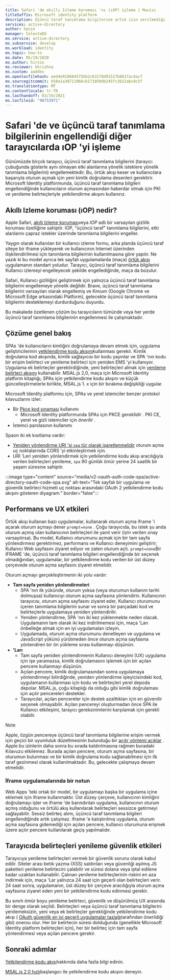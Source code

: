 ```yaml
---
title: Safari 'de akıllı Izleme koruması 'nı (ıOP) işleme | Mavisi
titleSuffix: Microsoft identity platform
description: Üçüncü taraf tanımlama bilgilerine artık izin verilmediği zaman tek sayfalı uygulama (SPA) kimlik doğrulaması.
services: active-directory
author: hpsin
manager: CelesteDG
ms.service: active-directory
ms.subservice: develop
ms.workload: identity
ms.topic: how-to
ms.date: 05/19/2020
ms.author: hirsin
ms.reviewer: kkrishna
ms.custom: aaddev
ms.openlocfilehash: eed4e919684575bb2c63170d91517b661fac4acf
ms.sourcegitcommit: 910a1a38711966cb171050db245fc3b22abc8c5f
ms.translationtype: MT
ms.contentlocale: tr-TR
ms.lasthandoff: 03/19/2021
ms.locfileid: "98753971"
---
```

# <a name="handle-itp-in-safari-and-other-browsers-where-third-party-cookies-are-blocked"></a>Safari 'de ve üçüncü taraf tanımlama bilgilerinin engellendiği diğer tarayıcılarda ıOP 'yi işleme

Günümüzde birçok tarayıcı, üçüncü taraf tanımlama bilgilerini (tarayıcı çubuğunda gösterle aynı olmayan etki alanlarına yönelik isteklere yönelik tanımlama bilgilerini) engellemektedir. Bu, örtük akışı keser ve kullanıcılara başarıyla oturum açmak için yeni kimlik doğrulama desenleri gerektirir. Microsoft Identity platformunda, üçüncü taraf tanımlama bilgileri engellendiğinde kullanıcıların oturum açmasından haberdar olmak için PKI ve yenileme belirteçleriyle yetkilendirme akışını kullanırız.

## <a name="what-is-intelligent-tracking-protection-itp"></a>Akıllı Izleme koruması (ıOP) nedir?

Apple Safari, [akıllı Izleme koruması](https://webkit.org/tracking-prevention-policy/)veya *IOP* adlı bir varsayılan gizlilik koruması özelliğine sahiptir. IOP, "üçüncü taraf" tanımlama bilgilerini, etki alanlarını çapraz istekler üzerinde tanımlama bilgilerini engeller.

Yaygın olarak kullanılan bir kullanıcı izleme formu, arka planda üçüncü taraf siteye bir iframe yükleyerek ve kullanıcının Internet üzerinden ilişkilendirilmesi için tanımlama bilgilerinin kullanılmasına göre yapılır. Ne yazık ki bu model ayrıca tek sayfalı uygulamalarda (maça) [örtük akışı](v2-oauth2-implicit-grant-flow.md) uygulamanın standart yoludur. Tarayıcı, üçüncü taraf tanımlama bilgilerini Kullanıcı izlemeyi engelleyecek şekilde engellediğinde, maça da bozulur.

Safari, Kullanıcı gizliliğini geliştirmek için yalnızca üçüncü taraf tanımlama bilgilerini engellemeye yönelik değildir. Brave, üçüncü taraf tanımlama bilgilerini varsayılan olarak engellemiş ve Kmıum (Google Chrome ve Microsoft Edge arkasındaki Platform), gelecekte üçüncü taraf tanımlama bilgilerini desteklemeyi durdurduğunu duyurdu.

Bu makalede özetlenen çözüm bu tarayıcıların tümünde veya her yerde üçüncü taraf tanımlama bilgilerinin engellenmesi ile çalışmaktadır.

## <a name="overview-of-the-solution"></a>Çözüme genel bakış

SPAs 'de kullanıcıların kimliğini doğrulamaya devam etmek için, uygulama geliştiricilerinin [yetkilendirme kodu akışını](v2-oauth2-auth-code-flow.md)kullanması gerekir. Kimlik doğrulama kod akışında, kimlik sağlayıcısı bir kodu yayınlar ve SPA 'nın kodu bir erişim belirteci ve yenileme belirteci için yeniden EMS 'yi kullanıyor. Uygulama ek belirteçler gerektirdiğinde, yeni belirteçleri almak için [yenileme belirteci akışını](v2-oauth2-auth-code-flow.md#refresh-the-access-token) kullanabilir. MSAL.js 2,0, maça için Microsoft Identity platform kitaplığı, SPAs için yetkilendirme kodu akışını ve küçük güncelleştirmelerle birlikte, MSAL.js 1. x için bir bırakma değişikliği uygular.

Microsoft Identity platformu için, SPAs ve yerel istemciler benzer protokol kılavuzlarını izler:

* Bir [Pkce kod sınaması](https://tools.ietf.org/html/rfc7636) kullanımı
    * Microsoft Identity platformunda SPAs için PKCE *gereklidir* . PKI CE, yerel ve gizli istemciler için *önerilir* .
* İstemci parolasının kullanımı

Spaon iki ek kısıtlama vardır:

* [Yeniden yönlendirme URI 'si `spa` tür olarak işaretlenmelidir](v2-oauth2-auth-code-flow.md#redirect-uri-setup-required-for-single-page-apps) oturum açma uç noktalarında CORS 'yi etkinleştirmek için.
* URI 'Leri yeniden yönlendirmek için yetkilendirme kodu akışı aracılığıyla verilen belirteçleri yenileme, `spa` 90 günlük ömür yerine 24 saatlik bir yaşam süresine sahiptir.

:::image type="content" source="media/v2-oauth-auth-code-spa/active-directory-oauth-code-spa.svg" alt-text="Tek sayfalı bir uygulama ve güvenlik belirteci hizmeti uç noktası arasındaki OAuth 2 yetkilendirme kodu akışını gösteren diyagram." border="false":::

## <a name="performance-and-ux-implications"></a>Performans ve UX etkileri

Örtük akışı kullanan bazı uygulamalar, kullanarak oturum açma iframe 'i açarak oturum açmayı dener `prompt=none` . Çoğu tarayıcıda, bu istek şu anda oturum açmış olan kullanıcının belirteçleri ile yanıt verir (izin verilen onay varsayılırsa). Bu model, Kullanıcı oturumunu açmak için bir tam sayfa yönlendirmesi gerektirmez, performans ve Kullanıcı deneyimini geliştirir; Kullanıcı Web sayfasını ziyaret ediyor ve zaten oturum açtı. `prompt=none`Bir IFRAME 'de, üçüncü taraf tanımlama bilgileri engellendiğinde bir seçenek olmadığından, uygulamalar, bir yetkilendirme kodu verilen bir üst düzey çerçevede oturum açma sayfasını ziyaret etmelidir.

Oturum açmayı gerçekleştirmenin iki yolu vardır:

* **Tam sayfa yeniden yönlendirmeleri**
    * SPA 'nın ilk yükünde, oturum yoksa (veya oturumun kullanım tarihi dolmuşsa) kullanıcıyı oturum açma sayfasına yönlendirin. Kullanıcının tarayıcısı, oturum açma sayfasını ziyaret eder, Kullanıcı oturumunu içeren tanımlama bilgilerini sunar ve sonra bir parçadaki kod ve belirteçlerle uygulamaya yeniden yönlendirilir.
    * Yeniden yönlendirme, SPA 'nın iki kez yüklenmekte neden olacak. Uygulamanın tam olarak iki kez indirilmemesi için, maça 'Ları önbelleğe almak için en iyi uygulamaları izleyin.
    * Uygulamada, oturum açma oturumunu denetleyen ve uygulama ve JavaScript yükünü yürütmeden önce oturum açma sayfasına yönlendiren bir ön yükleme sırası kullanmayı düşünün.
* **'Ları**
    * Tam sayfa yeniden yönlendirmenin Kullanıcı deneyimi (UX) uygulama için işe yaramazsa, kimlik doğrulamasını işlemek için bir açılan pencere kullanmayı düşünün.
    * Açılan pencere, kimlik doğrulamasından sonra uygulamaya yönlendirmeyi bitirdiğinde, yeniden yönlendirme işleyicisindeki kod, uygulamanın kullanması için kodu ve belirteçleri yerel depoda depolar. MSAL.js, çoğu kitaplığı da olduğu gibi kimlik doğrulaması için açılır pencereleri destekler.
    * Tarayıcılar, açılan pencereler için destek azalttıkları için en güvenilir seçenek olmayabilir. Açılan pencereyi oluşturmadan önce SPA ile Kullanıcı etkileşimi, tarayıcı gereksinimlerini karşılamak için gerekli olabilir.

>[!NOTE]
> Apple, özgün pencereye üçüncü taraf tanımlama bilgilerine erişim vermek için geçici bir uyumluluk düzeltmesinin bulunduğu bir [açılır yöntemi açıklar](https://webkit.org/blog/8311/intelligent-tracking-prevention-2-0/) . Apple bu izinlerin daha sonra bu sırada kaldırılmasına rağmen buradaki Kılavuzu etkilemez. Burada açılan pencere, oturum açma sayfasına, bir oturumun bulunması ve bir kimlik doğrulama kodu sağlanabilmesi için ilk taraf gezinmesi olarak kullanılmaktadır. Bu, gelecekte çalışmaya devam etmelidir.

### <a name="a-note-on-iframe-apps"></a>İframe uygulamalarında bir notun

Web Apps 'teki ortak bir model, bir uygulamayı başka bir uygulama içine eklemek için iframe kullanmaktır. Üst düzey çerçeve, kullanıcının kimliğini doğrulamayı işler ve iframe 'de barındırılan uygulama, kullanıcının oturum açmış olduğunu ve örtülü akış kullanılarak belirteçleri sessizce getirmeyi sağlayabilir. Sessiz belirteç alımı, üçüncü taraf tanımlama bilgileri engellendiğinde artık çalışmaz. iframe 'e katıştırılmış uygulama, oturum açma sayfasına gidemediği için açılan pencere, kullanıcı oturumuna erişmek üzere açılır pencere kullanılarak geçiş yapılmalıdır.

## <a name="security-implications-of-refresh-tokens-in-the-browser"></a>Tarayıcıda belirteçleri yenileme güvenlik etkileri

Tarayıcıya yenileme belirteçleri vermek bir güvenlik sorunu olarak kabul edilir. Siteler arası betik yazma (XSS) saldırıları veya güvenliği aşılmış JS paketleri yenileme belirtecini çalabilir ve süresi dolana veya iptal edilene kadar uzaktan kullanabilir. Çalınan yenileme belirteçlerinin riskini en aza indirmek için, maça 'Lar yalnızca 24 saat için geçerli olan belirteçleri verir. 24 saat sonra, uygulamanın, üst düzey bir çerçeve aracılığıyla oturum açma sayfasına ziyaret eden yeni bir yetkilendirme kodu edinmesi gerekir.

Bu sınırlı ömür boyu yenileme belirteci, güvenlik ve düşürülmüş UX arasında bir denge olarak seçildi. Belirteçleri veya üçüncü taraf tanımlama bilgilerini yenilemeksizin, yeni veya ek belirteçler gerektiğinde yetkilendirme kodu akışı ( [OAuth güvenlik en iyi geçerli uygulamalar taslağı](https://tools.ietf.org/html/draft-ietf-oauth-security-topics-14)tarafından önerildiği gibi) onerou olur. Her bir belirtecin süresi dolduğunda (genellikle Microsoft Identity platform belirteçleri için), her bir belirteç için tam sayfa yönlendirmesi veya açılan pencere gerekir.

## <a name="next-steps"></a>Sonraki adımlar

[Yetkilendirme kodu akışı](v2-oauth2-auth-code-flow.md)hakkında daha fazla bilgi edinin.

[MSAL.js 2,0 hızlı](quickstart-v2-javascript-auth-code.md)başlangıcı ile yetkilendirme kodu akışını deneyin.
